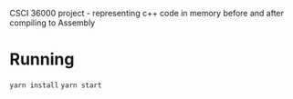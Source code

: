CSCI 36000 project - representing c++ code in memory before and after compiling to Assembly

# Running
`yarn install`
`yarn start`